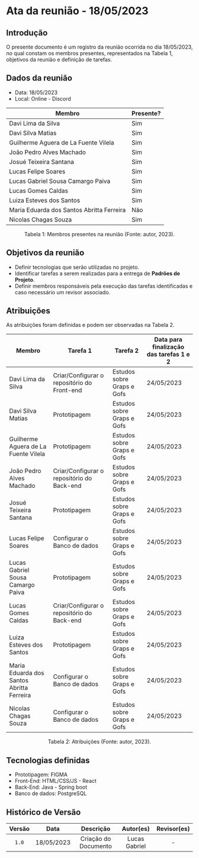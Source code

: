 # Ata da reunião - 18/05/2023

## Introdução

O presente documento é um registro da reunião ocorrida no dia 18/05/2023, no qual constam os membros presentes,
representados na Tabela 1, objetivos da reunião e definição de tarefas.

## Dados da reunião

- Data: 18/05/2023
- Local: Online - Discord

| Membro                                    | Presente? |
| ----------------------------------------- | --------- |
| Davi Lima da Silva                        | Sim       |
| Davi Silva Matias                         | Sim       |
| Guilherme Aguera de La Fuente Vilela      | Sim       |
| João Pedro Alves Machado                  | Sim       |
| Josué Teixeira Santana                    | Sim       |
| Lucas Felipe Soares                       | Sim       |
| Lucas Gabriel Sousa Camargo Paiva         | Sim       |
| Lucas Gomes Caldas                        | Sim       |
| Luiza Esteves dos Santos                  | Sim       |
| Maria Eduarda dos Santos Abritta Ferreira | Não       |
| Nicolas Chagas Souza                      | Sim       |

<div style="text-align: center">
<p> Tabela 1: Membros presentes na reunião (Fonte: autor, 2023). </p>
</div>

## Objetivos da reunião

- Definir tecnologias que serão utilizadas no projeto.
- Identificar tarefas a serem realizadas para a entrega de __Padrões de Projeto__.
- Definir membros responsáveis pela execução das tarefas identificadas e caso necessário um revisor associado.

## Atribuições

As atribuições foram definidas e podem ser observadas na Tabela 2.

| Membro                                    | Tarefa 1                                    | Tarefa 2                   | Data para finalização das tarefas 1 e 2 |
| ----------------------------------------- | ------------------------------------------- | -------------------------- | --------------------------------------- |
| Davi Lima da Silva                        | Criar/Configurar o repositório do Front-end | Estudos sobre Graps e Gofs | 24/05/2023                              |
| Davi Silva Matias                         | Prototipagem                                | Estudos sobre Graps e Gofs | 24/05/2023                              |
| Guilherme Aguera de La Fuente Vilela      | Prototipagem                                | Estudos sobre Graps e Gofs | 24/05/2023                              |
| João Pedro Alves Machado                  | Criar/Configurar o repositório do Back-end  | Estudos sobre Graps e Gofs | 24/05/2023                              |
| Josué Teixeira Santana                    | Prototipagem                                | Estudos sobre Graps e Gofs | 24/05/2023                              |
| Lucas Felipe Soares                       | Configurar o Banco de dados                 | Estudos sobre Graps e Gofs | 24/05/2023                              |
| Lucas Gabriel Sousa Camargo Paiva         | Prototipagem                                | Estudos sobre Graps e Gofs | 24/05/2023                              |
| Lucas Gomes Caldas                        | Criar/Configurar o repositório do Back-end  | Estudos sobre Graps e Gofs | 24/05/2023                              |
| Luiza Esteves dos Santos                  | Prototipagem                                | Estudos sobre Graps e Gofs | 24/05/2023                              |
| Maria Eduarda dos Santos Abritta Ferreira | Configurar o Banco de dados                 | Estudos sobre Graps e Gofs | 24/05/2023                              |
| Nicolas Chagas Souza                      | Configurar o Banco de dados                 | Estudos sobre Graps e Gofs | 24/05/2023                              |

<div style="text-align: center">
<p> Tabela 2: Atribuições (Fonte: autor, 2023). </p>
</div>

## Tecnologias definidas

- Prototipagem: FIGMA
- Front-End: HTML/CSS/JS - React
- Back-End: Java - Spring boot
- Banco de dados: PostgreSQL

## Histórico de Versão

| Versão |    Data    |      Descrição       |   Autor(es)   | Revisor(es) |
| :----: | :--------: | :------------------: | :-----------: | :---------: |
| `1.0`  | 18/05/2023 | Criação do Documento | Lucas Gabriel |      -      |